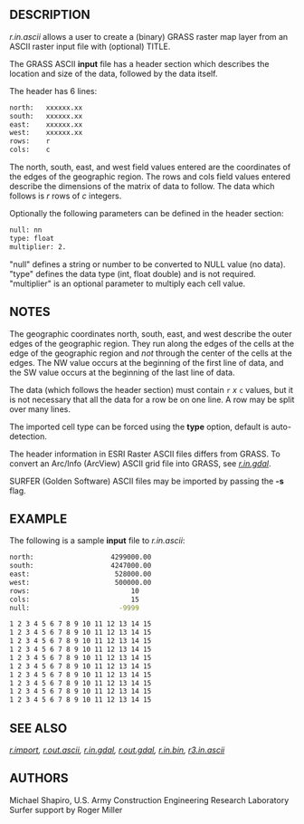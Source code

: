 ## DESCRIPTION

*r.in.ascii* allows a user to create a (binary) GRASS raster map layer
from an ASCII raster input file with (optional) TITLE.

The GRASS ASCII **input** file has a header section which describes the
location and size of the data, followed by the data itself.

The header has 6 lines:

```bash
north:   xxxxxx.xx
south:   xxxxxx.xx
east:    xxxxxx.xx
west:    xxxxxx.xx
rows:    r
cols:    c
```

The north, south, east, and west field values entered are the
coordinates of the edges of the geographic region. The rows and cols
field values entered describe the dimensions of the matrix of data to
follow. The data which follows is *r* rows of *c* integers.

Optionally the following parameters can be defined in the header
section:

```bash
null: nn
type: float
multiplier: 2.
```

"null" defines a string or number to be converted to NULL value (no
data).
"type" defines the data type (int, float double) and is not required.
"multiplier" is an optional parameter to multiply each cell value.

## NOTES

The geographic coordinates north, south, east, and west describe the
outer edges of the geographic region. They run along the edges of the
cells at the edge of the geographic region and *not* through the center
of the cells at the edges. The NW value occurs at the beginning of the
first line of data, and the SW value occurs at the beginning of the last
line of data.

The data (which follows the header section) must contain `r` *x* `c`
values, but it is not necessary that all the data for a row be on one
line. A row may be split over many lines.

The imported cell type can be forced using the **type** option, default
is auto-detection.

The header information in ESRI Raster ASCII files differs from GRASS. To
convert an Arc/Info (ArcView) ASCII grid file into GRASS, see
*[r.in.gdal](r.in.gdal.md)*.

SURFER (Golden Software) ASCII files may be imported by passing the
**-s** flag.

## EXAMPLE

The following is a sample **input** file to *r.in.ascii*:

```bash
north:                   4299000.00
south:                   4247000.00
east:                     528000.00
west:                     500000.00
rows:                         10
cols:                         15
null:                      -9999

1 2 3 4 5 6 7 8 9 10 11 12 13 14 15
1 2 3 4 5 6 7 8 9 10 11 12 13 14 15
1 2 3 4 5 6 7 8 9 10 11 12 13 14 15
1 2 3 4 5 6 7 8 9 10 11 12 13 14 15
1 2 3 4 5 6 7 8 9 10 11 12 13 14 15
1 2 3 4 5 6 7 8 9 10 11 12 13 14 15
1 2 3 4 5 6 7 8 9 10 11 12 13 14 15
1 2 3 4 5 6 7 8 9 10 11 12 13 14 15
1 2 3 4 5 6 7 8 9 10 11 12 13 14 15
1 2 3 4 5 6 7 8 9 10 11 12 13 14 15
```

## SEE ALSO

*[r.import](r.import.md), [r.out.ascii](r.out.ascii.md),
[r.in.gdal](r.in.gdal.md), [r.out.gdal](r.out.gdal.md),
[r.in.bin](r.in.bin.md), [r3.in.ascii](r3.in.ascii.md)*

## AUTHORS

Michael Shapiro, U.S. Army Construction Engineering Research
Laboratory
Surfer support by Roger Miller
